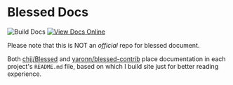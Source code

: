 # Blessed Docs

![Build Docs](https://github.com/lightyears1998/blessed-docs/workflows/Build%20Docs/badge.svg) [![View Docs Online](https://img.shields.io/badge/Online%20Docs-https%3A%2F%2Flightyears1998.github.io%2Fblessed--docs%2F-important)](https://lightyears1998.github.io/blessed-docs/)

Please note that this is NOT an *official* repo for blessed document.

Both [chjj/Blessed](https://github.com/chjj/blessed) and [yaronn/blessed-contrib](https://github.com/yaronn/blessed-contrib) place documentation in each project's `README.md` file,
based on which I build site just for better reading experience.
